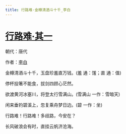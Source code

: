 ```yaml
---
title: 行路难·金樽清酒斗十千_李白
---
```


# [行路难·其一](http://so.gushiwen.org/view_70874.aspx)

朝代：唐代

作者：[李白](http://so.gushiwen.org/author_247.aspx)

金樽清酒斗十千，玉盘珍羞直万钱。(羞 通：馐；直 通：值)

停杯投箸不能食，拔剑四顾心茫然。

欲渡黄河冰塞川，将登太行雪满山。(雪满山 一作：雪暗天)

闲来垂钓碧溪上，忽复乘舟梦日边。(碧 一作：坐)

行路难！行路难！多歧路，今安在？

长风破浪会有时，直挂云帆济沧海。